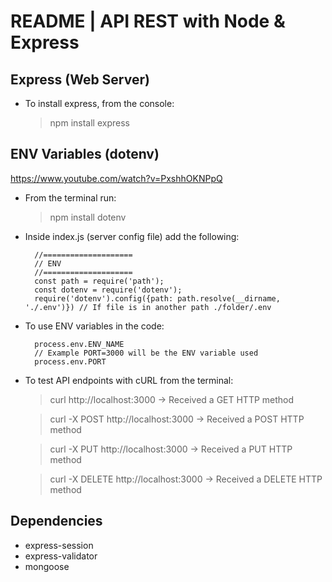 # README | API REST with Node & Express

## Express (Web Server)
* To install express, from the console:
    > npm install express

## ENV Variables (dotenv)
https://www.youtube.com/watch?v=PxshhOKNPpQ
* From the terminal run:
    
    > npm install dotenv

* Inside index.js (server config file) add the following:
    
        //====================
        // ENV
        //====================
        const path = require('path');
        const dotenv = require('dotenv');
        require('dotenv').config({path: path.resolve(__dirname, './.env')}) // If file is in another path ./folder/.env

* To use ENV variables in the code:

        process.env.ENV_NAME
        // Example PORT=3000 will be the ENV variable used
        process.env.PORT

* To test API endpoints with cURL from the terminal:

    > curl http://localhost:3000
    > -> Received a GET HTTP method

    > curl -X POST http://localhost:3000
    > -> Received a POST HTTP method

    > curl -X PUT http://localhost:3000
    > -> Received a PUT HTTP method

    > curl -X DELETE http://localhost:3000
    > -> Received a DELETE HTTP method

## Dependencies
* express-session
* express-validator
* mongoose